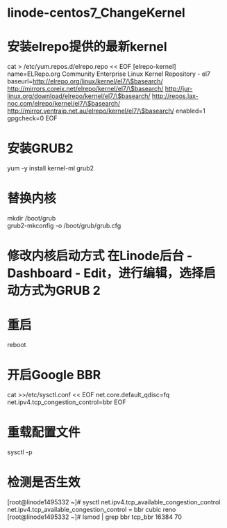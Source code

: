 # linode-centos7_ChangeKernel
# 安装elrepo提供的最新kernel  

cat > /etc/yum.repos.d/elrepo.repo << EOF
[elrepo-kernel]
name=ELRepo.org Community Enterprise Linux Kernel Repository - el7
baseurl=http://elrepo.org/linux/kernel/el7/\$basearch/
        http://mirrors.coreix.net/elrepo/kernel/el7/\$basearch/
        http://jur-linux.org/download/elrepo/kernel/el7/\$basearch/
        http://repos.lax-noc.com/elrepo/kernel/el7/\$basearch/
        http://mirror.ventraip.net.au/elrepo/kernel/el7/\$basearch/
enabled=1
gpgcheck=0
EOF

# 安装GRUB2  
yum -y install kernel-ml grub2  

# 替换内核  
mkdir /boot/grub  
grub2-mkconfig -o /boot/grub/grub.cfg  

# 修改内核启动方式 在Linode后台 - Dashboard - Edit，进行编辑，选择启动方式为GRUB 2  
# 重启  
reboot  

# 开启Google BBR  
cat >>/etc/sysctl.conf << EOF
net.core.default_qdisc=fq
net.ipv4.tcp_congestion_control=bbr
EOF

# 重载配置文件  
sysctl -p

# 检测是否生效  
[root@linode1495332 ~]# sysctl net.ipv4.tcp_available_congestion_control
net.ipv4.tcp_available_congestion_control = bbr cubic reno
[root@linode1495332 ~]# lsmod | grep bbr
tcp_bbr                16384  70  
